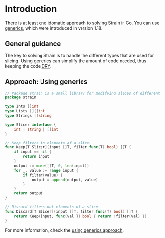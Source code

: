 # Introduction

There is at least one idomatic approach to solving Strain in Go.
You can use [generics][generics], which were introduced in version 1.18.

## General guidance

The key to solving Strain is to handle the different types that are used for slicing.
Using generics can simplify the amount of code needed, thus keeping the code [DRY][dry].

## Approach: Using generics

```go
// Package strain is a small library for modifying slices of different types.
package strain

type Ints []int
type Lists [][]int
type Strings []string

type Slicer interface {
	int | string | []int
}

// Keep filters in elements of a slice.
func Keep[T Slicer](input []T, filter func(T) bool) []T {
	if input == nil {
		return input
	}
	output := make([]T, 0, len(input))
	for _, value := range input {
		if filter(value) {
			output = append(output, value)
		}
	}
	return output
}

// Discard filters out elements of a slice.
func Discard[T Slicer](input []T, filter func(T) bool) []T {
	return Keep(input, func(val T) bool { return !filter(val) })
}
```

For more information, check the [using generics approach][approach-using-generics].

[generics]: https://go.dev/blog/intro-generics
[dry]: https://en.wikipedia.org/wiki/Don%27t_repeat_yourself
[approach-using-generics]: https://exercism.org/tracks/go/exercises/strain/approaches/using-generics
